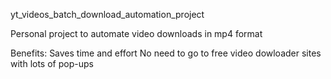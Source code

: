 yt_videos_batch_download_automation_project

Personal project to automate video downloads in mp4 format

Benefits:
Saves time and effort
No need to go to free video dowloader sites with lots of pop-ups

